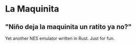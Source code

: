 # La Maquinita
## "Niño deja la maquinita un ratito ya no?"
Yet another NES emulator written in Rust. Just for fun.
